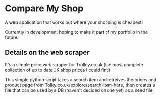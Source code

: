 # Compare My Shop
A web application that works out where your shopping is cheapest!

Currently in development, hoping to make it part of my portfolio in the future.

## Details on the web scraper
It's a simple price web scraper for Trolley.co.uk (the most complete collection of up to date UK shop prices I could find)

This simple python script takes a search item and retreives the prices and product page from Tolley.co.uk/explore/search-item-here, then creates a file that can be used by a DB (haven't decided on one yet) as a seed file.
